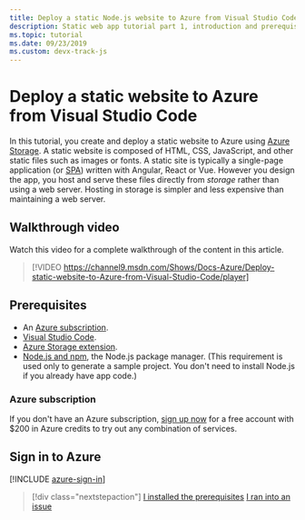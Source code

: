```yaml
---
title: Deploy a static Node.js website to Azure from Visual Studio Code
description: Static web app tutorial part 1, introduction and prerequisites.
ms.topic: tutorial
ms.date: 09/23/2019
ms.custom: devx-track-js
---
```


# Deploy a static website to Azure from Visual Studio Code

In this tutorial, you create and deploy a static website to Azure using [Azure Storage](/azure/storage). A static website is composed of HTML, CSS, JavaScript, and other static files such as images or fonts. A static site is typically a single-page application (or [SPA](https://en.wikipedia.org/wiki/Single-page_application)) written with Angular, React or Vue. However you design the app, you host and serve these files directly from _storage_ rather than using a web server. Hosting in storage is simpler and less expensive than maintaining a web server.

## Walkthrough video

Watch this video for a complete walkthrough of the content in this article.

> [!VIDEO https://channel9.msdn.com/Shows/Docs-Azure/Deploy-static-website-to-Azure-from-Visual-Studio-Code/player]

## Prerequisites

- An [Azure subscription](#azure-subscription).
- [Visual Studio Code](https://code.visualstudio.com/).
- [Azure Storage extension](https://marketplace.visualstudio.com/items?itemName=ms-azuretools.vscode-azurestorage).
- [Node.js and npm](https://nodejs.org/en/download), the Node.js package manager. (This requirement is used only to generate a sample project. You don't need to install Node.js if you already have app code.)

### Azure subscription

If you don't have an Azure subscription, [sign up now](https://azure.microsoft.com/free/?utm_source=campaign&utm_campaign=vscode-tutorial-static-website&mktingSource=vscode-tutorial-static-website) for a free account with $200 in Azure credits to try out any combination of services.

## Sign in to Azure

[!INCLUDE [azure-sign-in](../../includes/azure-sign-in.md)]

> [!div class="nextstepaction"] 
> [I installed the prerequisites](tutorial-vscode-static-website-node-02.md) [I ran into an issue](https://www.research.net/r/PWZWZ52?tutorial=node-deployment-staticwebsite&step=getting-started)
